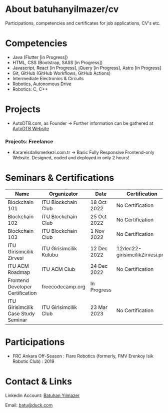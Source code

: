 # About batuhanyilmazer/cv
Participations, competencies and certificates for job applications, CV's etc.

# Competencies
  - Java (Flutter [in Progress])
  - HTML, CSS (Bootstrap, SASS [in Progress])
  - Javascript, React [in Progress], jQuery [in Progress], Astro [in Progress]
  - Git, GitHub (GitHub Workflows, GitHub Actions)
  - Intermediate Electronics & Circuits
  - Robotics, Autonomous Drive
  - Robotics: C, C++

# Projects
  - AutoDTB.com, as Founder -> Further information can be gathered at [AutoDTB Website](https://www.autodtb.com/ "Click to see AutoDTB Website!")
  
  ### Projects: Freelance
  - Karareisdalismerkezi.com.tr -> Basic Fully Responsive Frontend-only Website. Designed, coded and deployed in only 2 hours!

# Seminars & Certifications
| Name                             | Organizator             | Date        | Certification                   |
|----------------------------------|-------------------------|-------------|---------------------------------|
| Blockchain 101                   | ITU Blockchain Club     | 18 Oct 2022 | No Certification                |
| Blockchain 102                   | ITU Blockchain Club     | 25 Oct 2022 | No Certification                |
| Blockchain 103                   | ITU Blockchain Club     | 1 Nov 2022  | No Certification                |
| ITU Girisimcilik Zirvesi         | ITU Girisimcilik Kulubu | 12 Dec 2022 | 12dec22-girisimcilikZirvesi.png |
| ITU ACM Roadmap                  | ITU ACM Club            | 24 Dec 2022 | No Certification                |
| Frontend Developer Certification | freecodecamp.org        | In Progress |                                 |
| ITU Girisimcilik Case Study Seminar | ITU Girisimcilik Club        | 23 Mar 2023 |  No Certification |

# Participations
  - FRC Ankara Off-Season : Flare Robotics (formerly, FMV Erenkoy Isik Robotic Club) : 2019

# Contact & Links
Linkedin Account:
[Batuhan Yılmazer](https://www.linkedin.com/in/batuhan-y%C4%B1lmazer-236a13244/ "Click to see my LinkedIn Account!")

Email:
[batu@duck.com](mailto:batu@duck.com)
